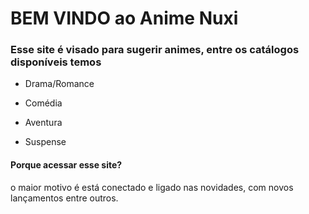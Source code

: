 <h1>BEM VINDO ao Anime Nuxi</h1>
<h3>Esse site é visado para sugerir animes, entre os catálogos disponíveis temos</h3>
<ul>
  <li><p>Drama/Romance</p></li>
  <li><p>Comédia</p></li>
  <li><p>Aventura</p></li>
  <li><p>Suspense</p></li>
</ul>
<h4>Porque acessar esse site?</h4>
<p>o maior motivo é está conectado e ligado nas novidades, com novos lançamentos entre outros.</p>
